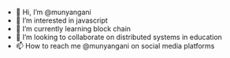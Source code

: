 - 👋 Hi, I’m @munyangani
- 👀 I’m interested in javascript
- 🌱 I’m currently learning block chain
- 💞️ I’m looking to collaborate on distributed systems in education
- 📫 How to reach me @munyangani on social media platforms 

<!---
munyangani/munyangani is a ✨ special ✨ repository because its `README.md` (this file) appears on your GitHub profile.
You can click the Preview link to take a look at your changes.
--->
